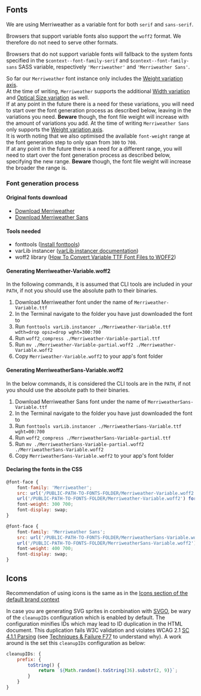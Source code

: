 ## Fonts

We are using Merriweather as a variable font for both `serif` and `sans-serif`.

Browsers that support variable fonts also support the `woff2` format. We therefore
do not need to serve other formats.

Browsers that do not support variable fonts will fallback to the system fonts
specified in the `$context--font-family-serif` and `$context--font-family-sans`
SASS variable, respectively `'Merriweather'` and `'Merriweather Sans'`.

So far our `Merriweather` font instance only includes the [Weight variation
axis](https://developer.mozilla.org/en-US/docs/Web/CSS/CSS_Fonts/Variable_Fonts_Guide#weight).  
At the time of writing, `Merriweather` supports the additional [Width
variation](https://developer.mozilla.org/en-US/docs/Web/CSS/CSS_Fonts/Variable_Fonts_Guide#width) and [Optical Size variation](https://developer.mozilla.org/en-US/docs/Web/CSS/CSS_Fonts/Variable_Fonts_Guide#optical_size) as well.  
If at any point in the future there is a need for these variations, you will
need to start over the font generation process as described below, leaving in
the variations you need. **Beware** though, the font file weight will increase
with the amount of variations you add.
At the time of writing `Merriweather Sans` only supports the [Weight variation
axis](https://developer.mozilla.org/en-US/docs/Web/CSS/CSS_Fonts/Variable_Fonts_Guide#weight).  
It is worth noting that we also optimised the available `font-weight` range at
the font generation step to only span from `300` to `700`.  
If at any point in the future there is a need for a different range, you will
need to start over the font generation process as described below, specifying
the new range. **Beware** though, the font file weight will increase the broader
the range is.

### Font generation process

#### Original fonts download

- [Download Merriweather](https://github.com/SorkinType/Merriweather/blob/master/fonts/variable/Merriweather%5Bopsz%2Cwdth%2Cwght%5D.ttf)
- [Download Merriweather Sans](https://github.com/SorkinType/Merriweather-Sans/blob/master/fonts/variable/MerriweatherSans%5Bwght%5D.ttf)

#### Tools needed

- fonttools ([Install fonttools](https://pypi.org/project/fonttools/))
- varLib instancer ([varLib instancer documentation](https://fonttools.readthedocs.io/en/latest/varLib/instancer.html))
- woff2 library ([How To Convert Variable TTF Font Files to WOFF2](https://henry.codes/writing/how-to-convert-variable-ttf-font-files-to-woff2/))

#### Generating Merriweather-Variable.woff2

In the following commands, it is assumed that CLI tools are included in your
`PATH`, if not you should use the absolute path to their binaries.

1. Download Merriweather font under the name of `Merriweather-Variable.ttf`
2. In the Terminal navigate to the folder you have just downloaded the font to
3. Run `fonttools varLib.instancer ./Merriweather-Variable.ttf wdth=drop opsz=drop wght=300:700`
4. Run `woff2_compress ./Merriweather-Variable-partial.ttf`
5. Run `mv ./Merriweather-Variable-partial.woff2 ./Merriweather-Variable.woff2`
6. Copy `Merriweather-Variable.woff2` to your app's font folder

#### Generating MerriweatherSans-Variable.woff2

In the below commands, it is considered the CLI tools are in the `PATH`, if not
you should use the absolute path to their binaries.

1. Download Merriweather Sans font under the name of `MerriweatherSans-Variable.ttf`
2. In the Terminal navigate to the folder you have just downloaded the font to
3. Run `fonttools varLib.instancer ./MerriweatherSans-Variable.ttf wght=00:700`
4. Run `woff2_compress ./MerriweatherSans-Variable-partial.ttf`
5. Run `mv ./MerriweatherSans-Variable-partial.woff2 ./MerriweatherSans-Variable.woff2`
6. Copy `MerriweatherSans-Variable.woff2` to your app's font folder

#### Declaring the fonts in the CSS

```javascript
@font-face {
	font-family: 'Merriweather';
	src: url('/PUBLIC-PATH-TO-FONTS-FOLDER/Merriweather-Variable.woff2') format('woff2 supports variations'),
	url('/PUBLIC-PATH-TO-FONTS-FOLDER/Merriweather-Variable.woff2') format('woff2-variations');
	font-weight: 300 700;
	font-display: swap;
}

@font-face {
	font-family: 'Merriweather Sans';
	src: url('/PUBLIC-PATH-TO-FONTS-FOLDER/MerriweatherSans-Variable.woff2') format('woff2 supports variations'),
	url('/PUBLIC-PATH-TO-FONTS-FOLDER/MerriweatherSans-Variable.woff2') format('woff2-variations');
	font-weight: 400 700;
	font-display: swap;
}
```


## Icons

Recommendation of using icons is the same as in the 
[Icons section of the default brand context](../default/README.md#icons)

In case you are generating SVG sprites in combination with
[SVGO](https://github.com/svg/svgo), be wary of the `cleanupIDs` configuration
which is enabled by default. The configuration minifies IDs which may lead to ID
duplication in the HTML document. This duplication fails W3C
validation and violates WCAG 2.1 [SC 4.1.1
Parsing](https://www.w3.org/TR/WCAG21/#parsing) (see [Techniques & Failure
F77](https://www.w3.org/WAI/WCAG21/Techniques/failures/F77.html) to understand
why).
A work around is the set this `cleanupIDs` configuration as below:

```javascript
cleanupIDs: {
    prefix: {
        toString() {
            return `${Math.random().toString(36).substr(2, 9)}`;
        }
    }
}
```
